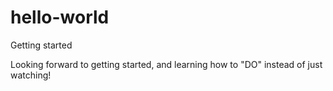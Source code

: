 # hello-world
Getting started

Looking forward to getting started, and learning how to "DO" instead of just watching!
